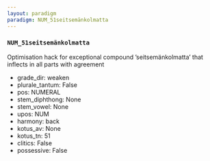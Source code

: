 ```yaml
---
layout: paradigm
paradigm: NUM_51seitsemänkolmatta
---
```

### ` NUM_51seitsemänkolmatta `

Optimisation hack for exceptional compound ’seitsemänkolmatta’ that inflects in all parts with agreement
* grade_dir: weaken
* plurale_tantum: False
* pos: NUMERAL
* stem_diphthong: None
* stem_vowel: None
* upos: NUM
* harmony: back
* kotus_av: None
* kotus_tn: 51
* clitics: False
* possessive: False
